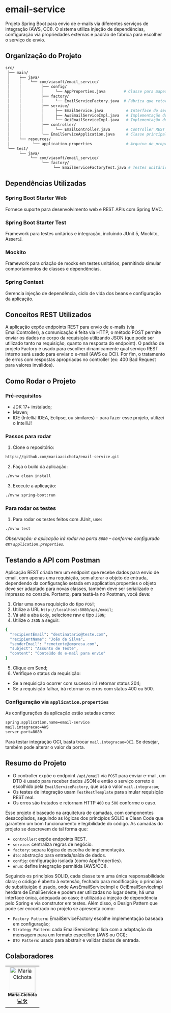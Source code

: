 # email-service
Projeto Spring Boot para envio de e-mails via diferentes serviços de integração (AWS, OCI). O sistema utiliza injeção de dependências, configuração via propriedades externas e padrão de fábrica para escolher o serviço de envio.

## Organização do Projeto

```bash
src/
 ├── main/
 │    ├── java/
 │    │    └── com/viasoft/email_service/
 │    │         ├── config/
 │    │         │     └── AppProperties.java        # Classe para mapear propriedades customizadas (ex: mail.integracao)
 │    │         ├── factory/
 │    │         │     └── EmailServiceFactory.java  # Fábrica que retorna o serviço de e-mail (AWS ou OCI) com base na config
 │    │         ├── service/
 │    │         │     ├── EmailService.java          # Interface do serviço de e-mail
 │    │         │     ├── AwsEmailServiceImpl.java   # Implementação do serviço para AWS
 │    │         │     └── OciEmailServiceImpl.java   # Implementação do serviço para OCI
 │    │         ├── controller/
 │    │         │     └── EmailController.java       # Controller REST para expor endpoints de envio de e-mail
 │    │         └── EmailServiceApplication.java     # Classe principal para rodar a aplicação Spring Boot
 │    └── resources/
 │          └── application.properties               # Arquivo de propriedades da aplicação (porta, configs mail.integracao, etc.)
 └── test/
      └── java/
           └── com/viasoft/email_service/
                └── factory/
                     └── EmailServiceFactoryTest.java # Testes unitários para a fábrica de serviços de e-mail
```

## Dependências Utilizadas

### Spring Boot Starter Web
Fornece suporte para desenvolvimento web e REST APIs com Spring MVC.

### Spring Boot Starter Test
Framework para testes unitários e integração, incluindo JUnit 5, Mockito, AssertJ.

### Mockito
Framework para criação de mocks em testes unitários, permitindo simular comportamentos de classes e dependências.

### Spring Context
Gerencia injeção de dependência, ciclo de vida dos beans e configuração da aplicação.

## Conceitos REST Utilizados

A aplicação expõe endpoints REST para envio de e-mails (via EmailController), a comunicação é feita via HTTP, o método POST permite enviar os dados no corpo da requisição utilizando JSON (que pode ser utilizado tanto na requisição, quanto na resposta do endpoint). O padrão de projeto Factory é usado para escolher dinamicamente qual serviço REST interno será usado para enviar o e-mail (AWS ou OCI). Por fim, o tratamento de erros com respostas apropriadas no controller (ex: 400 Bad Request para valores inválidos).

## Como Rodar o Projeto

### Pré-requisitos

* JDK 17+ instalado;
* Maven;
* IDE (IntelliJ IDEA, Eclipse, ou similares) – para fazer esse projeto, utilizei o IntelliJ!

### Passos para rodar
1. Clone o repositório:
   
```bash
https://github.com/mariaacichota/email-service.git
```

2. Faça o build da aplicação:
   
```bash
./mvnw clean install
```

3. Execute a aplicação:
   
```bash
./mvnw spring-boot:run
```

### Para rodar os testes
1. Para rodar os testes feitos com JUnit, use:
   
```bash
./mvnw test
```

_Observação: a aplicação irá rodar na porta `8080` – conforme configurado em `application.properties`._

## Testando a API com Postman

Aplicação REST criada tem um endpoint que recebe dados para envio de email, com apenas uma requisição, sem alterar o objeto de entrada, dependendo da configuração setada em application.properties o objeto deve ser adaptado para novas classes, também deve ser serializado e impresso no console. Portanto, para testá-la no Postman, você deve:

1. Criar uma nova requisição do tipo `POST`;
2. Utilize a URL `http://localhost:8080/api/email`;
3. Vá até a aba `Body`, selecione raw e tipo `JSON`;
4. Utilize o `JSON` a seguir:

```bash
{
  "recipientEmail": "destinatario@teste.com",
  "recipientName": "João da Silva",
  "senderEmail": "remetente@empresa.com",
  "subject": "Assunto de Teste",
  "content": "Conteúdo do e-mail para envio"
}
```

5. Clique em Send;
6. Verifique o status da requisição:
* Se a requisição ocorrer com sucesso irá retornar status 204;
* Se a requisição falhar, irá retornar os erros com status 400 ou 500.

### Configuração via `application.properties`

As configurações da aplicação estão setadas como:
```bash
spring.application.name=email-service
mail.integracao=AWS
server.port=8080
```
Para testar integração OCI, basta trocar `mail.integracao=OCI`. Se desejar, também pode alterar o valor da porta.

## Resumo do Projeto

* O controller expõe o endpoint `/api/email` via `POST` para enviar e-mail, um DTO é usado para receber dados JSON e então o serviço correto é escolhido pela `EmailServiceFactory`, que usa o valor `mail.integracao`;
* Os testes de integração usam `TestRestTemplate` para simular requisição REST real.
* Os erros são tratados e retornam HTTP `400` ou `500` conforme o caso.

Esse projeto é baseado na arquitetura de camadas, com componentes desacoplados, seguindo as lógicas dos princípios SOLID e Clean Code que garantem um bom funcionamento e legibilidade do código. As camadas do projeto se descrevem de tal forma que:
* `controller`: expõe endpoints REST.
* `service`: centraliza regras de negócio.
* `factory`: separa lógica de escolha de implementação.
* `dto`: abstração para entrada/saída de dados.
* `config`: configuração isolada (como AppProperties).
* `enum`: define integração permitida (AWS/OCI).

Seguindo os princípios SOLID, cada classe tem uma única responsabilidade clara; o código é aberto à extensão, fechado para modificação; o princípio de substituição é usado, onde AwsEmailServiceImpl e OciEmailServiceImpl herdam de EmailService e podem ser utilizadas no lugar deste; há uma interface única, adequada ao caso; é utilizada a injeção de dependência pelo Spring e via construtor em testes. Além disso, o Design Pattern que pode ser encontrado no projeto se apresenta como:
* `Factory Pattern`: EmailServiceFactory escolhe implementação baseada em configuração;
* `Strategy Pattern`: cada EmailServiceImpl lida com a adaptação da mensagem para um formato específico (AWS ou OCI);
* `DTO Pattern`: usado para abstrair e validar dados de entrada.

## Colaboradores  
<table>
  <tr>
    <td align="center"><a href="https://github.com/mariaacichota"><img src="https://avatars.githubusercontent.com/mariaacichota" width="80px;" alt="Maria Cichota"/><br /><sub><b>Maria Cichota</b></sub></a><br /><a href="#" title="Code">💻🛠️</a></td>
  </tr>
</table>
